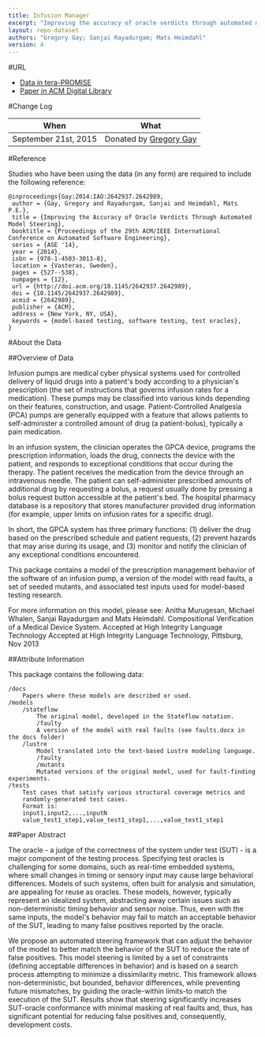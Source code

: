 ```yaml
---
title: Infusion Manager
excerpt: "Improving the accuracy of oracle verdicts through automated model steering"
layout: repo-dataset
authors: "Gregory Gay; Sanjai Rayadurgam; Mats Heimdahl"
version: 4
---
```


#URL

* [Data in tera-PROMISE](https://terapromise.csc.ncsu.edu:8443/!/#repo/view/head/test-generation/manager)
* [Paper in ACM Digital Library](http://dl.acm.org/citation.cfm?id=2642989)

#Change Log

When | What
---- | ----
September 21st, 2015 | Donated by [Gregory Gay](mailto:greg@greggay.com)

#Reference

Studies who have been using the data (in any form) are required to include the following reference:

```
@inproceedings{Gay:2014:IAO:2642937.2642989,
 author = {Gay, Gregory and Rayadurgam, Sanjai and Heimdahl, Mats P.E.},
 title = {Improving the Accuracy of Oracle Verdicts Through Automated Model Steering},
 booktitle = {Proceedings of the 29th ACM/IEEE International Conference on Automated Software Engineering},
 series = {ASE '14},
 year = {2014},
 isbn = {978-1-4503-3013-8},
 location = {Vasteras, Sweden},
 pages = {527--538},
 numpages = {12},
 url = {http://doi.acm.org/10.1145/2642937.2642989},
 doi = {10.1145/2642937.2642989},
 acmid = {2642989},
 publisher = {ACM},
 address = {New York, NY, USA},
 keywords = {model-based testing, software testing, test oracles},
}
```

#About the Data

##Overview of Data

Infusion pumps are medical cyber physical systems used for controlled delivery of liquid drugs into a patient's body according to a physician's prescription (the set of instructions that governs infusion rates for a medication). These pumps may be classified into various kinds depending on their features, construction, and usage. Patient-Controlled Analgesia (PCA) pumps are generally equipped with a feature that allows patients to self-administer a controlled amount of drug (a patient-bolus), typically a pain medication.

In an infusion system, the clinician operates the GPCA device, programs the prescription information, loads the drug, connects the device with the patient, and responds to exceptional conditions that occur during the therapy. The patient receives the medication from the device through an intravenous needle. The patient can self-administer prescribed amounts of additional drug by requesting a bolus, a request usually done by pressing a bolus request button accessible at the patient's bed. The hospital pharmacy database is a repository that stores manufacturer provided drug information (for example, upper limits on infusion rates for a specific drug).

In short, the GPCA system has three primary functions:
(1) deliver the drug based on the prescribed schedule and patient requests,
(2) prevent hazards that may arise during its usage, and
(3) monitor and notify the clinician of any exceptional conditions encountered.

This package contains a model of the prescription management behavior of the software of an infusion pump, a version of the model with read faults, a set of seeded mutants, and associated test inputs used for model-based testing research.

For more information on this model, please see: Anitha Murugesan, Michael Whalen, Sanjai Rayadurgam and Mats Heimdahl. Compositional Verification of a Medical Device System. Accepted at High Integrity Language Technology Accepted at High Integrity Language Technology, Pittsburg, Nov 2013

##Attribute Information

This package contains the following data:

```
/docs
	Papers where these models are described or used.
/models
	/stateflow
		The original model, developed in the Stateflow notation.
		/faulty
		A version of the model with real faults (see faults.docx in the docs folder)
	/lustre
		Model translated into the text-based Lustre modeling language.
		/faulty
		/mutants
		Mutated versions of the original model, used for fault-finding experiments.
/tests
	Test cases that satisfy various structural coverage metrics and
	randomly-generated test cases.
	Format is:
	input1,input2,...,inputN
	value_test1_step1,value_test1_step1,...,value_test1_step1
```

##Paper Abstract

The oracle - a judge of the correctness of the system under test (SUT) - is a major component of the testing process. Specifying test oracles is challenging for some domains, such as real-time embedded systems, where small changes in timing or sensory input may cause large behavioral differences. Models of such systems, often built for analysis and simulation, are appealing for reuse as oracles. These models, however, typically represent an idealized system, abstracting away certain issues such as non-deterministic timing behavior and sensor noise. Thus, even with the same inputs, the model's behavior may fail to match an acceptable behavior of the SUT, leading to many false positives reported by the oracle.

We propose an automated steering framework that can adjust the behavior of the model to better match the behavior of the SUT to reduce the rate of false positives. This model steering is limited by a set of constraints (defining acceptable differences in behavior) and is based on a search process attempting to minimize a dissimilarity metric. This framework allows non-deterministic, but bounded, behavior differences, while preventing future mismatches, by guiding the oracle-within limits-to match the execution of the SUT. Results show that steering significantly increases SUT-oracle conformance with minimal masking of real faults and, thus, has significant potential for reducing false positives and, consequently, development costs.
